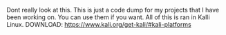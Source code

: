 Dont really look at this. 
This is just a code dump for my projects that I have been working on. 
You can use them if you want.
All of this is ran in Kalli Linux. DOWNLOAD: https://www.kali.org/get-kali/#kali-platforms
